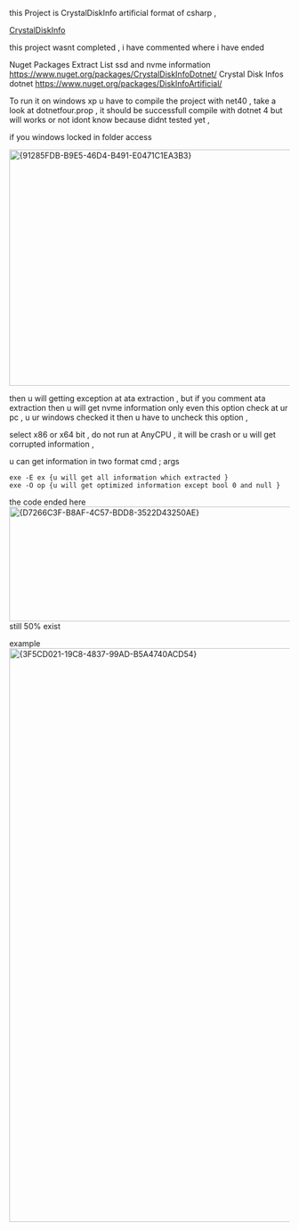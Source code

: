 this Project is CrystalDiskInfo artificial format of csharp ,

[CrystalDiskInfo](https://github.com/hiyohiyo/CrystalDiskInfo) 

this project wasnt completed , i have commented where i have ended 

Nuget Packages
Extract List ssd and nvme information 
https://www.nuget.org/packages/CrystalDiskInfoDotnet/
Crystal Disk Infos dotnet
https://www.nuget.org/packages/DiskInfoArtificial/

To run it on windows xp u have to compile the project with net40 , take a look at dotnetfour.prop , it should be successfull compile with dotnet 4 but will works or not idont know because didnt tested yet ,

if you windows locked in folder access 

<img width="944" height="424" alt="{91285FDB-B9E5-46D4-B491-E0471C1EA3B3}" src="https://github.com/user-attachments/assets/33cc82f5-7ce1-4bf9-af63-611ac3c6e142" />

then u will getting exception at ata extraction , but if you comment ata extraction then u will get nvme information only even this option check at ur pc ,
u ur windows checked it then u have to uncheck this option , 

select x86 or x64 bit , do not run at AnyCPU , it will be crash or u will get corrupted information , 

u can get information in two format cmd ; args 
```
exe -E ex {u will get all information which extracted }
exe -O op {u will get optimized information except bool 0 and null }
```

the code ended here 
<img width="1767" height="206" alt="{D7266C3F-B8AF-4C57-BDD8-3522D43250AE}" src="https://github.com/user-attachments/assets/a4dc49b8-adb2-43d2-87ac-8119ebbc5356" />
still 50% exist 

example 
<img width="1920" height="1030" alt="{3F5CD021-19C8-4837-99AD-B5A4740ACD54}" src="https://github.com/user-attachments/assets/214340bd-0b31-47db-93dc-b1bd61271f82" />


